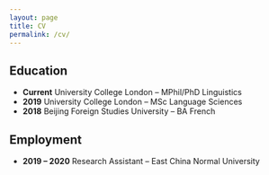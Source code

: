 ```yaml
---
layout: page
title: CV
permalink: /cv/
---
```


## Education

- **Current** University College London – MPhil/PhD Linguistics
- **2019** University College London – MSc Language Sciences
- **2018** Beijing Foreign Studies University – BA French

## Employment

- **2019 – 2020** Research Assistant – East China Normal University
